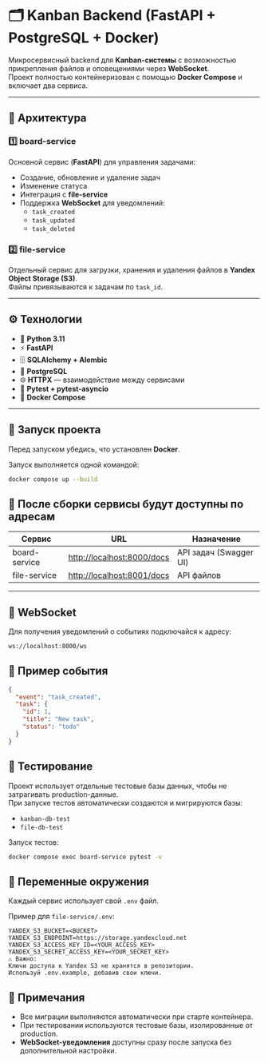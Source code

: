 # 🗂️ Kanban Backend (FastAPI + PostgreSQL + Docker)

Микросервисный backend для **Kanban-системы** с возможностью прикрепления файлов и оповещениями через **WebSocket**.  
Проект полностью контейнеризован с помощью **Docker Compose** и включает два сервиса.

---

## 🧩 Архитектура

### 1️⃣ board-service
Основной сервис (**FastAPI**) для управления задачами:
- Создание, обновление и удаление задач  
- Изменение статуса  
- Интеграция с **file-service**  
- Поддержка **WebSocket** для уведомлений:
  - `task_created`
  - `task_updated`
  - `task_deleted`

### 2️⃣ file-service
Отдельный сервис для загрузки, хранения и удаления файлов в **Yandex Object Storage (S3)**.  
Файлы привязываются к задачам по `task_id`.

---

## ⚙️ Технологии

- 🐍 **Python 3.11**  
- ⚡ **FastAPI**  
- 🗄️ **SQLAlchemy + Alembic**  
- 🐘 **PostgreSQL**  
- 🌐 **HTTPX** — взаимодействие между сервисами  
- 🧪 **Pytest + pytest-asyncio**  
- 🐳 **Docker Compose**

---

## 🚀 Запуск проекта

Перед запуском убедись, что установлен **Docker**.

Запуск выполняется одной командой:

```bash
docker compose up --build
```
## 🚀 После сборки сервисы будут доступны по адресам

| Сервис        | URL                          | Назначение              |
|----------------|------------------------------|--------------------------|
| board-service  | [http://localhost:8000/docs](http://localhost:8000/docs) | API задач (Swagger UI)  |
| file-service   | [http://localhost:8001/docs](http://localhost:8001/docs) | API файлов              |

---

## 💬 WebSocket

Для получения уведомлений о событиях подключайся к адресу:

```bash
ws://localhost:8000/ws
```

## 💬 Пример события

```json
{
  "event": "task_created",
  "task": {
    "id": 1,
    "title": "New task",
    "status": "todo"
  }
}
```
## 🧪 Тестирование

Проект использует отдельные тестовые базы данных, чтобы не затрагивать production-данные.  
При запуске тестов автоматически создаются и мигрируются базы:

- `kanban-db-test`
- `file-db-test`

Запуск тестов:

```bash
docker compose exec board-service pytest -v
```

## 🧰 Переменные окружения

Каждый сервис использует свой `.env` файл.

Пример для `file-service/.env`:

```env
YANDEX_S3_BUCKET=<BUCKET>
YANDEX_S3_ENDPOINT=https://storage.yandexcloud.net
YANDEX_S3_ACCESS_KEY_ID=<YOUR_ACCESS_KEY>
YANDEX_S3_SECRET_ACCESS_KEY=<YOUR_SECRET_KEY>
⚠️ Важно:
Ключи доступа к Yandex S3 не хранятся в репозитории.
Используй .env.example, добавив свои ключи.
```
## 🧠 Примечания

- Все миграции выполняются автоматически при старте контейнера.  
- При тестировании используются тестовые базы, изолированные от production.  
- **WebSocket-уведомления** доступны сразу после запуска без дополнительной настройки.